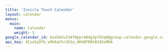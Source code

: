 ```yaml
---
title: 'Invicta Touch Calendar'
layout: calendar
menus:
  main:
    name: Calendar
    weight: 3
google_calendar_id: 6sd2m5u334f0ppr484g3pfb5q0@group.calendar.google.com
api_key: AIzaSyDYb_w9G6aChr2bSa_AKHQFRBtB16SoMOA
---
```

